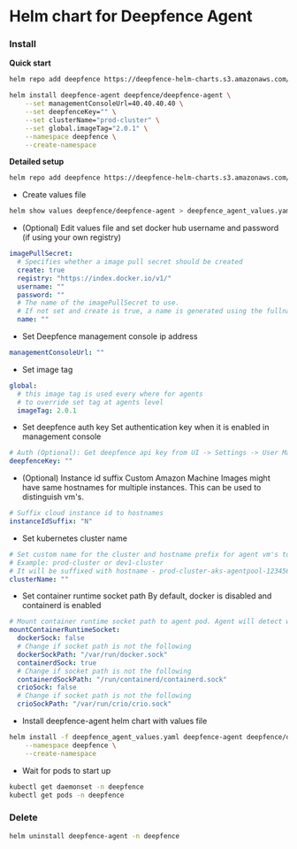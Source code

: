 # Helm chart for Deepfence Agent

### Install

**Quick start**

```bash
helm repo add deepfence https://deepfence-helm-charts.s3.amazonaws.com/threatmapper
```

```bash
helm install deepfence-agent deepfence/deepfence-agent \
    --set managementConsoleUrl=40.40.40.40 \
    --set deepfenceKey="" \
    --set clusterName="prod-cluster" \
    --set global.imageTag="2.0.1" \
    --namespace deepfence \
    --create-namespace
```

**Detailed setup**

```bash
helm repo add deepfence https://deepfence-helm-charts.s3.amazonaws.com/threatmapper
```

- Create values file
```bash
helm show values deepfence/deepfence-agent > deepfence_agent_values.yaml
```
- (Optional) Edit values file and set docker hub username and password (if using your own registry)
```yaml
imagePullSecret:
  # Specifies whether a image pull secret should be created
  create: true
  registry: "https://index.docker.io/v1/"
  username: ""
  password: ""
  # The name of the imagePullSecret to use.
  # If not set and create is true, a name is generated using the fullname template
  name: ""
```
- Set Deepfence management console ip address
```yaml
managementConsoleUrl: ""
```
- Set image tag
```yaml
global:
  # this image tag is used every where for agents
  # to override set tag at agents level
  imageTag: 2.0.1
```
- Set deepfence auth key
Set authentication key when it is enabled in management console
```yaml
# Auth (Optional): Get deepfence api key from UI -> Settings -> User Management
deepfenceKey: ""
```
- (Optional) Instance id suffix
Custom Amazon Machine Images might have same hostnames for multiple instances. This can be used to distinguish vm's. 
```yaml
# Suffix cloud instance id to hostnames
instanceIdSuffix: "N"
```
- Set kubernetes cluster name
```yaml
# Set custom name for the cluster and hostname prefix for agent vm's to easily identify in Deepfence UI.
# Example: prod-cluster or dev1-cluster
# It will be suffixed with hostname - prod-cluster-aks-agentpool-123456-vmss000001
clusterName: ""
```
- Set container runtime socket path
  By default, docker is disabled and containerd is enabled
```yaml
# Mount container runtime socket path to agent pod. Agent will detect which runtime it is using these files.
mountContainerRuntimeSocket:
  dockerSock: false
  # Change if socket path is not the following
  dockerSockPath: "/var/run/docker.sock"
  containerdSock: true
  # Change if socket path is not the following
  containerdSockPath: "/run/containerd/containerd.sock"
  crioSock: false
  # Change if socket path is not the following
  crioSockPath: "/var/run/crio/crio.sock"
```
- Install deepfence-agent helm chart with values file
```bash
helm install -f deepfence_agent_values.yaml deepfence-agent deepfence/deepfence-agent \
    --namespace deepfence \
    --create-namespace
```
- Wait for pods to start up
```bash
kubectl get daemonset -n deepfence
kubectl get pods -n deepfence
```

### Delete

```bash
helm uninstall deepfence-agent -n deepfence
```